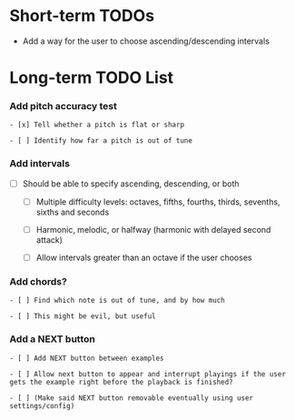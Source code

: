 # Short-term TODOs

 - Add a way for the user to choose ascending/descending intervals

# Long-term TODO List

### Add pitch accuracy test

	- [x] Tell whether a pitch is flat or sharp

	- [ ] Identify how far a pitch is out of tune

### Add intervals

  - [ ] Should be able to specify ascending, descending, or both

	- [ ] Multiple difficulty levels: octaves, fifths, fourths, thirds, sevenths, sixths and seconds

	- [ ] Harmonic, melodic, or halfway (harmonic with delayed second attack)

	- [ ] Allow intervals greater than an octave if the user chooses

### Add chords?

	- [ ] Find which note is out of tune, and by how much

	- [ ] This might be evil, but useful

### Add a NEXT button

	- [ ] Add NEXT button between examples

	- [ ] Allow next button to appear and interrupt playings if the user gets the example right before the playback is finished?

	- [ ] (Make said NEXT button removable eventually using user settings/config)
